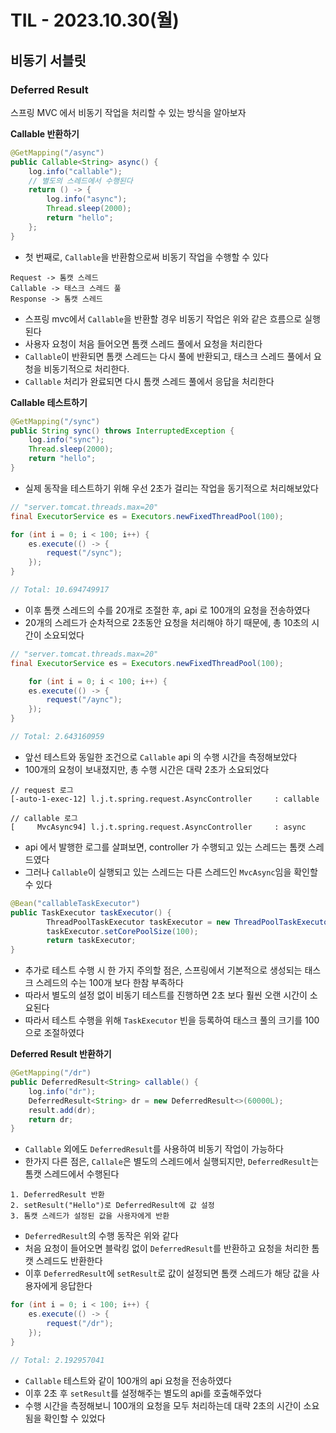 # TIL - 2023.10.30(월)

## 비동기 서블릿

### Deferred Result

스프링 MVC 에서 비동기 작업을 처리할 수 있는 방식을 알아보자

**Callable 반환하기**
```java
@GetMapping("/async")
public Callable<String> async() {
    log.info("callable");
    // 별도의 스레드에서 수행된다
    return () -> {
        log.info("async");
        Thread.sleep(2000);
        return "hello";
    };
}
```
- 첫 번째로, `Callable`을 반환함으로써 비동기 작업을 수행할 수 있다

```
Request -> 톰캣 스레드
Callable -> 태스크 스레드 풀
Response -> 톰캣 스레드
```
- 스프링 mvc에서 `Callable`을 반환할 경우 비동기 작업은 위와 같은 흐름으로 실행된다
- 사용자 요청이 처음 들어오면 톰캣 스레드 풀에서 요청을 처리한다
- `Callable`이 반환되면 톰캣 스레드는 다시 풀에 반환되고, 태스크 스레드 풀에서 요청을 비동기적으로 처리한다.
- `Callable` 처리가 완료되면 다시 톰캣 스레드 풀에서 응답을 처리한다

**Callable 테스트하기**
```java
@GetMapping("/sync")
public String sync() throws InterruptedException {
    log.info("sync");
    Thread.sleep(2000);
    return "hello";
}
```
- 실제 동작을 테스트하기 위해 우선 2초가 걸리는 작업을 동기적으로 처리해보았다

```java
// "server.tomcat.threads.max=20"
final ExecutorService es = Executors.newFixedThreadPool(100);

for (int i = 0; i < 100; i++) {
    es.execute(() -> {
        request("/sync");
    });
}

// Total: 10.694749917
```
- 이후 톰캣 스레드의 수를 20개로 조절한 후, api 로 100개의 요청을 전송하였다
- 20개의 스레드가 순차적으로 2초동안 요청을 처리해야 하기 때문에, 총 10초의 시간이 소요되었다

```java
// "server.tomcat.threads.max=20"
final ExecutorService es = Executors.newFixedThreadPool(100);

    for (int i = 0; i < 100; i++) {
    es.execute(() -> {
        request("/aync");
    });
}

// Total: 2.643160959
```
- 앞선 테스트와 동일한 조건으로 `Callable` api 의 수행 시간을 측정해보았다
- 100개의 요청이 보내졌지만, 총 수행 시간은 대략 2초가 소요되었다

```
// request 로그
[-auto-1-exec-12] l.j.t.spring.request.AsyncController     : callable

// callable 로그
[     MvcAsync94] l.j.t.spring.request.AsyncController     : async
```
- api 에서 발행한 로그를 살펴보면, controller 가 수행되고 있는 스레드는 톰캣 스레드였다
- 그러나 `Callable`이 실행되고 있는 스레드는 다른 스레드인 `MvcAsync`임을 확인할 수 있다

```java
@Bean("callableTaskExecutor")
public TaskExecutor taskExecutor() {
        ThreadPoolTaskExecutor taskExecutor = new ThreadPoolTaskExecutor();
        taskExecutor.setCorePoolSize(100);
        return taskExecutor;
}
```
- 추가로 테스트 수행 시 한 가지 주의할 점은, 스프링에서 기본적으로 생성되는 태스크 스레드의 수는 100개 보다 한참 부족하다
- 따라서 별도의 설정 없이 비동기 테스트를 진행하면 2초 보다 훨씬 오랜 시간이 소요된다
- 따라서 테스트 수행을 위해 `TaskExecutor` 빈을 등록하여 태스크 풀의 크기를 100으로 조절하였다

**Deferred Result 반환하기**
```java
@GetMapping("/dr")
public DeferredResult<String> callable() {
    log.info("dr");
    DeferredResult<String> dr = new DeferredResult<>(60000L);
    result.add(dr);
    return dr;
}
```
- `Callable` 외에도 `DeferredResult`를 사용하여 비동기 작업이 가능하다
- 한가지 다른 점은, `Callale`은 별도의 스레드에서 실행되지만, `DeferredResult`는 톰캣 스레드에서 수행된다

```
1. DeferredResult 반환
2. setResult("Hello")로 DeferredResult에 값 설정
3. 톰캣 스레드가 설정된 값을 사용자에게 반환
```
- `DeferredResult`의 수행 동작은 위와 같다
- 처음 요청이 들어오면 블락킹 없이 `DeferredResult`를 반환하고 요청을 처리한 톰캣 스레드도 반환한다
- 이후 `DeferredResult`에 `setResult`로 값이 설정되면 톰캣 스레드가 해당 값을 사용자에게 응답한다

```java
for (int i = 0; i < 100; i++) {
    es.execute(() -> {
        request("/dr");
    });
}

// Total: 2.192957041
```
- `Callable` 테스트와 같이 100개의 api 요청을 전송하였다
- 이후 2초 후 `setResult`를 설정해주는 별도의 api를 호출해주었다
- 수행 시간을 측정해보니 100개의 요청을 모두 처리하는데 대략 2초의 시간이 소요됨을 확인할 수 있었다